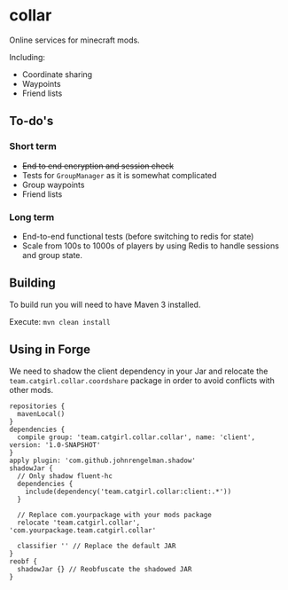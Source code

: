 # collar

Online services for minecraft mods.

Including:
* Coordinate sharing
* Waypoints
* Friend lists

## To-do's

### Short term
* ~~End to end encryption and session check~~
* Tests for `GroupManager` as it is somewhat complicated
* Group waypoints
* Friend lists

### Long term
* End-to-end functional tests (before switching to redis for state)
* Scale from 100s to 1000s of players by using Redis to handle sessions and group state.

## Building
To build run you will need to have Maven 3 installed. 

Execute:
`mvn clean install`

## Using in Forge

We need to shadow the client dependency in your Jar and relocate the `team.catgirl.collar.coordshare` package
in order to avoid conflicts with other mods.

```
repositories {
  mavenLocal()
}
dependencies {
  compile group: 'team.catgirl.collar.collar', name: 'client', version: '1.0-SNAPSHOT'
}
apply plugin: 'com.github.johnrengelman.shadow'
shadowJar {
  // Only shadow fluent-hc
  dependencies {
    include(dependency('team.catgirl.collar:client:.*'))
  }

  // Replace com.yourpackage with your mods package
  relocate 'team.catgirl.collar', 'com.yourpackage.team.catgirl.collar'

  classifier '' // Replace the default JAR
}
reobf {
  shadowJar {} // Reobfuscate the shadowed JAR
}
```
